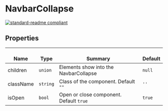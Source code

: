 # NavbarCollapse
  [![standard-readme compliant](https://img.shields.io/badge/standard--readme-OK-green.svg?style=flat-square)](https://github.com/RichardLitt/standard-readme)
  

  ## Properties
  | </br>Name | </br>Type | </br>Summary | </br>Default | 
| ---- | ---- | ---- | ---- |
| children | `union` | Elements show into the NavbarCollapse | `null` |
| className | `string` | Class of the component. Default `""` | `''` |
| isOpen | `bool` | Open or close component. Default `true` | `true` |